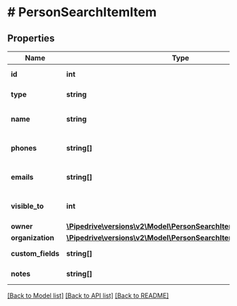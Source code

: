 # # PersonSearchItemItem

## Properties

Name | Type | Description | Notes
------------ | ------------- | ------------- | -------------
**id** | **int** | The ID of the person | [optional]
**type** | **string** | The type of the item | [optional]
**name** | **string** | The name of the person | [optional]
**phones** | **string[]** | An array of phone numbers | [optional]
**emails** | **string[]** | An array of email addresses | [optional]
**visible_to** | **int** | The visibility of the person | [optional]
**owner** | [**\Pipedrive\versions\v2\Model\PersonSearchItemItemOwner**](PersonSearchItemItemOwner.md) |  | [optional]
**organization** | [**\Pipedrive\versions\v2\Model\PersonSearchItemItemOrganization**](PersonSearchItemItemOrganization.md) |  | [optional]
**custom_fields** | **string[]** | Custom fields | [optional]
**notes** | **string[]** | An array of notes | [optional]

[[Back to Model list]](../../README.md#models) [[Back to API list]](../../README.md#endpoints) [[Back to README]](../../README.md)
